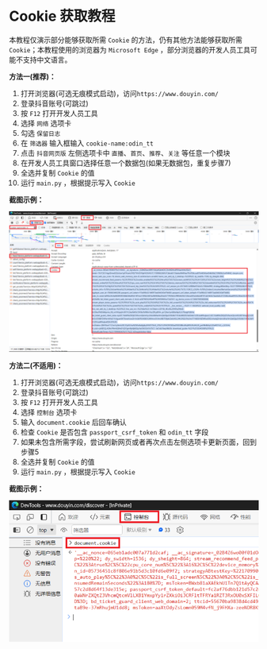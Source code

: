# Cookie 获取教程

本教程仅演示部分能够获取所需 `Cookie` 的方法，仍有其他方法能够获取所需 `Cookie`；本教程使用的浏览器为 `Microsoft Edge`
，部分浏览器的开发人员工具可能不支持中文语言。

**方法一\(推荐\)：**

1. 打开浏览器\(可选无痕模式启动\)，访问`https://www.douyin.com/`
2. 登录抖音账号\(可跳过\)
3. 按 `F12` 打开开发人员工具
4. 选择 `网络` 选项卡
5. 勾选 `保留日志`
6. 在 `筛选器` 输入框输入 `cookie-name:odin_tt`
7. 点击 `抖音网页版` 左侧选项卡中 `直播`、`首页`、`推荐`、`关注` 等任意一个模块
8. 在开发人员工具窗口选择任意一个数据包\(如果无数据包，重复步骤7\)
9. 全选并复制 `Cookie` 的值
10. 运行 `main.py` ，根据提示写入 `Cookie`

**截图示例：**

<img src="Cookie获取教程1.png" alt="开发人员工具">

**方法二\(不适用\)：**

1. 打开浏览器\(可选无痕模式启动\)，访问`https://www.douyin.com/`
2. 登录抖音账号\(可跳过\)
3. 按 `F12` 打开开发人员工具
4. 选择 `控制台` 选项卡
5. 输入 `document.cookie` 后回车确认
6. 检查 `Cookie` 是否包含 `passport_csrf_token` 和 `odin_tt` 字段
7. 如果未包含所需字段，尝试刷新网页或者再次点击左侧选项卡更新页面，回到步骤5
8. 全选并复制 `Cookie` 的值
9. 运行 `main.py` ，根据提示写入 `Cookie`

**截图示例：**

<img src="Cookie获取教程2.png" alt="开发人员工具">
